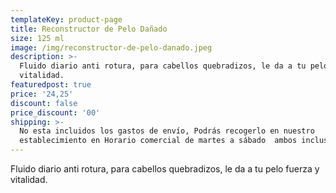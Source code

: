 ```yaml
---
templateKey: product-page
title: Reconstructor de Pelo Dañado
size: 125 ml
image: /img/reconstructor-de-pelo-danado.jpeg
description: >-
  Fluido diario anti rotura, para cabellos quebradizos, le da a tu pelo fuerza y
  vitalidad.
featuredpost: true
price: '24,25'
discount: false
price_discount: '00'
shipping: >-
  No esta incluidos los gastos de envío, Podrás recogerlo en nuestro
  establecimiento en Horario comercial de martes a sábado  ambos inclusive.
---
```

Fluido diario anti rotura, para cabellos quebradizos, le da a tu pelo fuerza y vitalidad.
